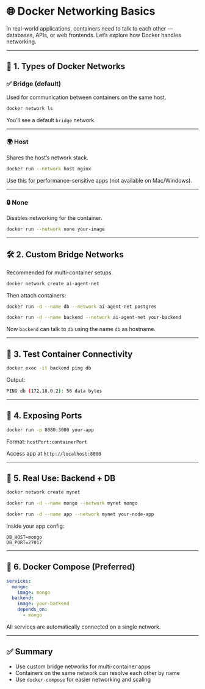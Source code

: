 # 🌐 Docker Networking Basics

In real-world applications, containers need to talk to each other — databases, APIs, or web frontends. Let’s explore how Docker handles networking.

---

## 🔌 1. Types of Docker Networks

### ✅ Bridge (default)

Used for communication between containers on the same host.

```bash
docker network ls
```

You’ll see a default `bridge` network.

---

### 🌍 Host

Shares the host’s network stack.

```bash
docker run --network host nginx
```

Use this for performance-sensitive apps (not available on Mac/Windows).

---

### 🔒 None

Disables networking for the container.

```bash
docker run --network none your-image
```

---

## 🛠️ 2. Custom Bridge Networks

Recommended for multi-container setups.

```bash
docker network create ai-agent-net
```

Then attach containers:

```bash
docker run -d --name db --network ai-agent-net postgres

docker run -d --name backend --network ai-agent-net your-backend
```

Now `backend` can talk to `db` using the name `db` as hostname.

---

## 🧪 3. Test Container Connectivity

```bash
docker exec -it backend ping db
```

Output:

```bash
PING db (172.18.0.2): 56 data bytes
```

---

## 🧱 4. Exposing Ports

```bash
docker run -p 8080:3000 your-app
```

Format: `hostPort:containerPort`

Access app at `http://localhost:8080`

---

## 🔐 5. Real Use: Backend + DB

```bash
docker network create mynet

docker run -d --name mongo --network mynet mongo

docker run -d --name app --network mynet your-node-app
```

Inside your app config:

```env
DB_HOST=mongo
DB_PORT=27017
```

---

## 🔄 6. Docker Compose (Preferred)

```yaml
services:
  mongo:
    image: mongo
  backend:
    image: your-backend
    depends_on:
      - mongo
```

All services are automatically connected on a single network.

---

## ✅ Summary

* Use custom bridge networks for multi-container apps
* Containers on the same network can resolve each other by name
* Use `docker-compose` for easier networking and scaling

